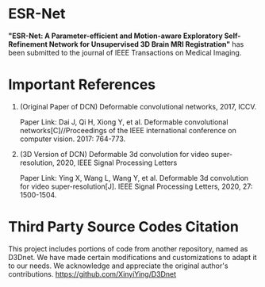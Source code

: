 # ESR-Net
__"ESR-Net: A Parameter-efficient and Motion-aware Exploratory Self-Refinement Network for Unsupervised 3D Brain MRI Registration"__ has been submitted to the journal of IEEE Transactions on Medical Imaging.

# Important References
1. (Original Paper of DCN) Deformable convolutional networks, 2017, ICCV.
   
   Paper Link: Dai J, Qi H, Xiong Y, et al. Deformable convolutional networks[C]//Proceedings of the IEEE international conference on computer vision. 2017: 764-773.
2. (3D Version of DCN) Deformable 3d convolution for video super-resolution, 2020, IEEE Signal Processing Letters
   
   Paper Link: Ying X, Wang L, Wang Y, et al. Deformable 3d convolution for video super-resolution[J]. IEEE Signal Processing Letters, 2020, 27: 1500-1504.

# Third Party Source Codes Citation
This project includes portions of code from another repository, named as D3Dnet. We have made certain modifications and customizations to adapt it to our needs. We acknowledge and appreciate the original author's contributions.
https://github.com/XinyiYing/D3Dnet
